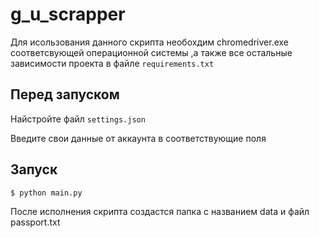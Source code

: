 # g_u_scrapper

Для исользования данного скрипта необохдим chromedriver.exe соответсвующей операционной системы ,а также все остальные зависимости проекта в файле `requirements.txt`

## Перед запуском
 Найстройте файл `settings.json` 

 Введите свои данные от аккаунта в соответствующие поля 

## Запуск 

```
$ python main.py

```
После исполнения скрипта создастся папка с названием data и файл passport.txt
